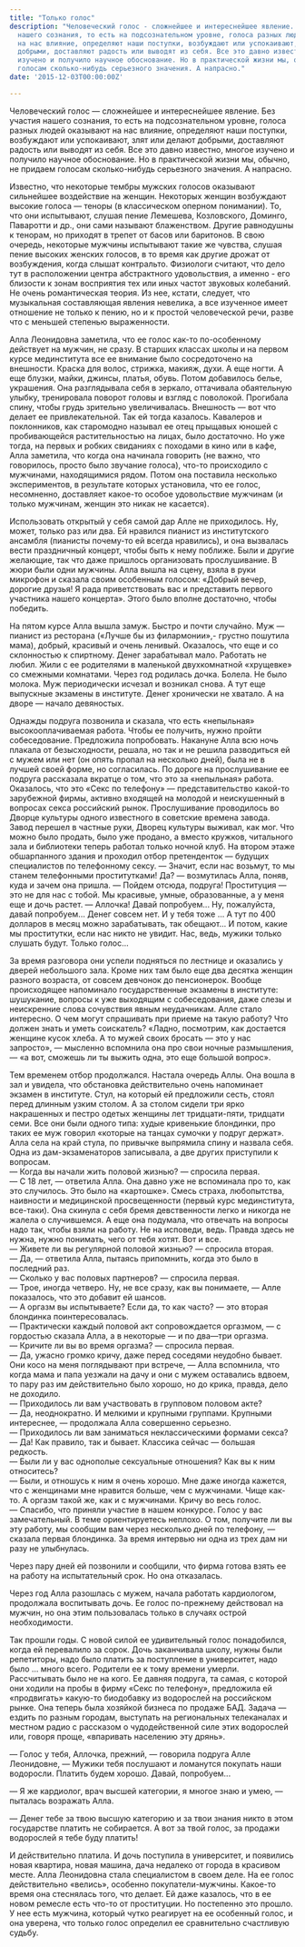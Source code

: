 ```yaml
---
title: "Только голос"
description: "Человеческий голос - сложнейшее и интереснейшее явление. Без участия
  нашего сознания, то есть на подсознательном уровне, голоса разных людей оказывают
  на нас влияние, определяют наши поступки, возбуждают или успокаивают, злят или делают
  добрыми, доставляют радость или выводят из себя. Все это давно известно, многое
  изучено и получило научное обоснование. Но в практической жизни мы, обычно, не придаем
  голосам сколько-нибудь серьезного значения. А напрасно."
date: '2015-12-03T00:00:00Z'

---
```

Человеческий голос — сложнейшее и интереснейшее явление. Без участия нашего сознания, то есть на подсознательном уровне, голоса разных людей оказывают на нас влияние, определяют наши поступки, возбуждают или успокаивают, злят или делают добрыми, доставляют радость или выводят из себя. Все это давно известно, многое изучено и получило научное обоснование. Но в практической жизни мы, обычно, не придаем голосам сколько-нибудь серьезного значения. А напрасно.

Известно, что некоторые тембры мужских голосов оказывают сильнейшее воздействие на женщин. Некоторых женщин возбуждают высокие голоса — теноры (в классическом оперном понимании). То, что они испытывают, слушая пение Лемешева, Козловского, Доминго, Паваротти и др., они сами называют блаженством. Другие равнодушны к тенорам, но приходят в трепет от басов или баритонов. В свою очередь, некоторые мужчины испытывают такие же чувства, слушая пение высоких женских голосов, в то время как другие дрожат от возбуждения, когда слышат контральто. Физиологи считают, что дело тут в расположении центра абстрактного удовольствия, а именно - его близости к зонам восприятия тех или иных частот звуковых колебаний. Не очень романтическая теория. Из нее, кстати, следует, что музыкальная составляющая явления невелика, а все изученное имеет отношение не только к пению, но и к простой человеческой речи, разве что с меньшей степенью выраженности. 

Алла Леонидовна заметила, что ее голос как-то по-особенному действует на мужчин, не сразу. В старших классах школы и на первом курсе мединститута все ее внимание было сосредоточено на внешности. Краска для волос, стрижка, макияж, духи. А еще ногти. А еще блузки, майки, джинсы, платья, обувь. Потом добавилось белье, украшения. Она разглядывала себя в зеркало, оттачивала обаятельную улыбку, тренировала поворот головы и взгляд с поволокой. Прогибала спину, чтобы грудь зрительно увеличивалась. Внешность — вот что делает ее привлекательной. Так ей тогда казалось. Кавалеров и поклонников, как старомодно называл ее отец прыщавых юношей с пробивающейся растительностью на лицах, было достаточно. Но уже тогда, на первых и робких свиданиях с походами в кино или в кафе, Алла заметила, что когда она начинала говорить (не важно, что говорилось, просто было звучание голоса), что-то происходило с мужчинами, находящимися рядом. Потом она поставила несколько экспериментов, в результате которых установила, что ее голос, несомненно, доставляет какое-то особое удовольствие мужчинам (и только мужчинам, женщин это никак не касается).

Использовать открытый у себя самой дар Алле не приходилось. Ну, может, только раз или два. Ей нравился пианист из институтского ансамбля (пианисты почему-то ей всегда нравились), и она вызвалась вести праздничный концерт, чтобы быть к нему поближе. Были и другие желающие, так что даже пришлось организовать прослушивание. В жюри были одни мужчины. Алла вышла на сцену, взяла в руки микрофон и сказала своим особенным голосом: «Добрый вечер, дорогие друзья! Я рада приветствовать вас и представить первого участника нашего концерта». Этого было вполне достаточно, чтобы победить.

На пятом курсе Алла вышла замуж. Быстро и почти случайно. Муж — пианист из ресторана («Лучше бы из филармонии»,- грустно пошутила мама), добрый, красивый и очень ленивый. Оказалось, что еще и со склонностью к спиртному. Денег зарабатывал мало. Работать не любил. Жили с ее родителями в маленькой двухкомнатной «хрущевке» со смежными комнатами. Через год родилась дочка. Болела. Не было молока. Муж периодически исчезал и возникал снова. А тут еще выпускные экзамены в институте. Денег хронически не хватало. А на дворе — начало девяностых.

Однажды подруга позвонила и сказала, что есть «непыльная» высокооплачиваемая работа. Чтобы ее получить, нужно пройти собеседование. Предложила попробовать. Накануне Алла всю ночь плакала от безысходности, решала, но так и не решила разводиться ей с мужем или нет (он опять пропал на несколько дней), была не в лучшей своей форме, но согласилась. По дороге на прослушивание ее подруга рассказала вкратце о том, что это за «непыльная» работа. Оказалось, что это «Секс по телефону» — представительство какой-то зарубежной фирмы, активно входящей на молодой и неискушенный в вопросах секса российский рынок. Прослушивание проводилось во Дворце культуры одного известного в советские времена завода. Завод перешел в частные руки, Дворец культуры выживал, как мог. Что можно было продать, было уже продано, а вместо кружков, читального зала и библиотеки теперь работал только ночной клуб. На втором этаже обшарпанного здания и проходил отбор претенденток — будущих специалистов по телефонному сексу. 
—&nbsp;Значит, если нас возьмут, то мы станем телефонными проститутками! Да? — возмутилась Алла, поняв, куда и зачем она пришла. — Пойдем отсюда, подруга! Проституция — это не для нас с тобой. Мы красивые, умные, образованные, а у меня еще и дочь растет. 
—&nbsp;Аллочка! Давай попробуем... Ну, пожалуйста, давай попробуем... Денег совсем нет. И у тебя тоже ... А тут по 400 долларов в месяц можно зарабатывать, так обещают... И потом, какие мы проститутки, если нас никто не увидит. Нас, ведь, мужики только слушать будут. Только голос...

За время разговора они успели подняться по лестнице и оказались у дверей небольшого зала. Кроме них там было еще два десятка женщин разного возраста, от совсем девчонок до пенсионерок. Вообще происходящее напоминало государственные экзамены в институте: шушукание, вопросы к уже выходящим с собеседования, даже слезы и неискренние слова сочувствия явным неудачникам. Алле стало интересно. О чем могут спрашивать при приеме на такую работу? Что должен знать и уметь соискатель? «Ладно, посмотрим, как достается женщине кусок хлеба. А то мужей своих бросать — это у нас запросто», — мысленно вспомнила она про свои ночные размышления, —  «а вот, сможешь ли ты выжить одна, это еще большой вопрос».

Тем временем отбор продолжался. Настала очередь Аллы. Она вошла в зал и увидела, что обстановка действительно очень напоминает экзамен в институте. Стул, на который ей предложили сесть, стоял перед длинным узким столом. А за столом сидели три ярко накрашенных и пестро одетых женщины лет тридцати-пяти, тридцати семи. Все они были одного типа: худые кривенькие блондинки, про таких ее муж говорил «которые на танцах сумочки у подруг держат». Алла села на край стула, по привычке выпрямила спину и назвала себя. Одна из дам-экзаменаторов записывала, а две других приступили к вопросам.<br />
—&nbsp;Когда вы начали жить половой жизнью? — спросила первая.<br />
—&nbsp;С 18 лет, — ответила Алла. Она давно уже не вспоминала про то, как это случилось. Это было на «картошке». Смесь страха, любопытства, наивности и медицинской просвещенности (первый курс мединститута, все-таки). Она скинула с себя бремя девственности легко и никогда не жалела о случившемся. А еще она подумала, что отвечать на вопросы надо так, чтобы взяли на работу. Не на исповеди, ведь. Правда здесь не нужна, нужно понимать, чего от тебя хотят. Вот и все. <br />
—&nbsp;Живете ли вы регулярной половой жизнью? — спросила вторая.<br />
—&nbsp;Да, — ответила Алла, пытаясь припомнить, когда это было в последний раз.<br />
—&nbsp;Сколько у вас половых партнеров? — спросила первая.<br />
—&nbsp;Трое, иногда четверо. Ну, не все сразу, как вы понимаете, — Алле показалось, что это добавит ей шансов.<br />
—&nbsp;А оргазм вы испытываете? Если да, то как часто? — это вторая блондинка поинтересовалась.<br />
—&nbsp;Практически каждый половой акт сопровождается оргазмом, — с гордостью сказала Алла, а в некоторые — и по два—три оргазма. <br />
—&nbsp;Кричите ли вы во время оргазма? — спросила первая.<br />
—&nbsp;Да, ужасно громко кричу, даже перед соседями неудобно бывает. Они косо на меня поглядывают при встрече, — Алла вспомнила, что когда мама и папа уезжали на дачу и они с мужем оставались вдвоем, то пару раз им действительно было хорошо, но до крика, правда, дело не доходило.<br />
—&nbsp;Приходилось ли вам участвовать в групповом половом акте?<br />
—&nbsp;Да, неоднократно. И мелкими и крупными группами. Крупными интереснее, — продолжала Алла совершенно серьезно.<br />
—&nbsp;Приходилось ли вам заниматься неклассическими формами секса? <br />
—&nbsp;Да! Как правило, так и бывает. Классика сейчас — большая редкость.<br />
—&nbsp;Были ли у вас однополые сексуальные отношения? Как вы к ним относитесь?<br />
—&nbsp;Были, и отношусь к ним я очень хорошо. Мне даже иногда кажется, что с женщинами мне нравится больше, чем с мужчинами. Чище как-то. А оргазм такой же, как и с мужчинами. Кричу во весь голос.<br />
—&nbsp;Спасибо, что приняли участие в нашем конкурсе. Голос у вас замечательный. В теме ориентируетесь неплохо. О том, получите ли вы эту работу, мы сообщим вам через несколько дней по телефону, — сказала первая блондинка. За время интервью ни одна из трех дам ни разу не улыбнулась.

Через пару дней ей позвонили и сообщили, что фирма готова взять ее на работу на испытательный срок. Но она отказалась.

Через год Алла разошлась с мужем, начала работать кардиологом, продолжала воспитывать дочь. Ее голос по-прежнему действовал на мужчин, но она этим пользовалась только в случаях острой необходимости. 

Так прошли годы. С новой силой ее удивительный голос понадобился, когда ей перевалило за сорок. Дочь заканчивала школу, нужны были репетиторы, надо было платить за поступление в университет, надо было ... много всего. Родители ее к тому времени умерли. Рассчитывать было не на кого. Ее давняя подруга, та самая, с которой они ходили на пробы в фирму «Секс по телефону», предложила ей «продвигать» какую-то биодобавку из водорослей на российском рынке. Она теперь была хозяйкой бизнеса по продаже БАД. Задача — ездить по разным городам, выступать на региональных телеканалах и местном радио с рассказом о чудодейственной силе этих водорослей или, говоря проще, «впаривать населению эту дрянь». 

—&nbsp;Голос у тебя, Аллочка, прежний, — говорила подруга Алле Леонидовне, — Мужики тебя послушают и ломанутся покупать наши водоросли. Платить будем хорошо. Давай, попробуем...

—&nbsp;Я же кардиолог, врач высшей категории, я многое знаю и умею, — пыталась возражать Алла.

—&nbsp;Денег тебе за твою высшую категорию и за твои знания никто в этом государстве платить не собирается. А вот за твой голос, за продажи водорослей я тебе буду платить!

И действительно платила. И дочь поступила в университет, и появились новая квартира, новая машина, дача недалеко от города в красивом месте. Алла Леонидовна стала специалистом в своем деле. На ее голос действительно «велись», особенно покупатели-мужчины. Какое-то время она стеснялась того, что делает. Ей даже казалось, что в ее новом ремесле есть что-то от проституции. Но постепенно это прошло. У нее есть мужчина, который чутко реагирует на ее особенный голос, и она уверена, что только голос определил ее сравнительно счастливую судьбу. 


